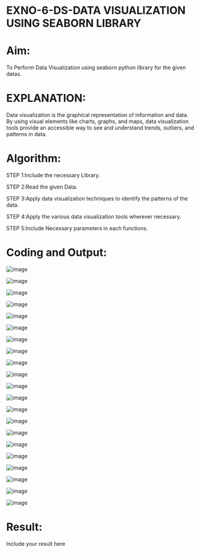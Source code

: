 # EXNO-6-DS-DATA VISUALIZATION USING SEABORN LIBRARY

# Aim:
  To Perform Data Visualization using seaborn python library for the given datas.

# EXPLANATION:
Data visualization is the graphical representation of information and data. By using visual elements like charts, graphs, and maps, data visualization tools provide an accessible way to see and understand trends, outliers, and patterns in data.

# Algorithm:
STEP 1:Include the necessary Library.

STEP 2:Read the given Data.

STEP 3:Apply data visualization techniques to identify the patterns of the data.

STEP 4:Apply the various data visualization tools wherever necessary.

STEP 5:Include Necessary parameters in each functions.

# Coding and Output:
![image](https://github.com/user-attachments/assets/b83e40cb-fe86-430f-b2c2-74f1946a27f4)

![image](https://github.com/user-attachments/assets/a1d0daf2-1c0c-43cf-8a47-4c339c405bf0)

![image](https://github.com/user-attachments/assets/ac1cebd2-1af9-48b7-aa00-ec589aaabd35)

![image](https://github.com/user-attachments/assets/73970b30-6297-4f23-9ba2-6e001961e612)

![image](https://github.com/user-attachments/assets/bd68116a-8d0d-4032-99fc-75707715f075)

![image](https://github.com/user-attachments/assets/18e2ab5a-07b5-45fa-bb9f-82bd5ada6df6)

![image](https://github.com/user-attachments/assets/5c651b18-297a-4b04-ac5e-9b046b8d5981)

![image](https://github.com/user-attachments/assets/a72670f7-6978-45e2-9faa-a8bef8b8c9c6)

![image](https://github.com/user-attachments/assets/1a263523-3ea1-4a5e-b253-91e123d74b48)

![image](https://github.com/user-attachments/assets/8ea797c3-5430-42cf-95db-bb1154aed78d)

![image](https://github.com/user-attachments/assets/9452bff3-c495-46f6-8c20-cc9f7f37411a)

![image](https://github.com/user-attachments/assets/af3ac7a0-369b-4fa1-8c3b-4db7b7c6be87)

![image](https://github.com/user-attachments/assets/e898faff-d0df-4f2e-98a5-38cbf07a0738)

![image](https://github.com/user-attachments/assets/8f69d4ae-877c-48ec-8194-d22906a4b8e3)

![image](https://github.com/user-attachments/assets/495b40e7-c542-4d43-b8d6-67b8027f7e61)

![image](https://github.com/user-attachments/assets/1e2d76c9-544d-4111-9958-6e9e2d56d4c0)

![image](https://github.com/user-attachments/assets/ae3b06d2-bab8-47c0-b948-5e71ec8671c3)

![image](https://github.com/user-attachments/assets/424f230b-9601-4ee5-a653-2ae02c67a400)

![image](https://github.com/user-attachments/assets/ec9fe5ec-0f35-4db0-9a39-05369e5df498)

![image](https://github.com/user-attachments/assets/5d8e5fd6-943e-4d18-b26c-bdd0eb507cde)

![image](https://github.com/user-attachments/assets/b6b40eae-2625-48a7-b315-f645974d2815)

# Result:
 Include your result here
